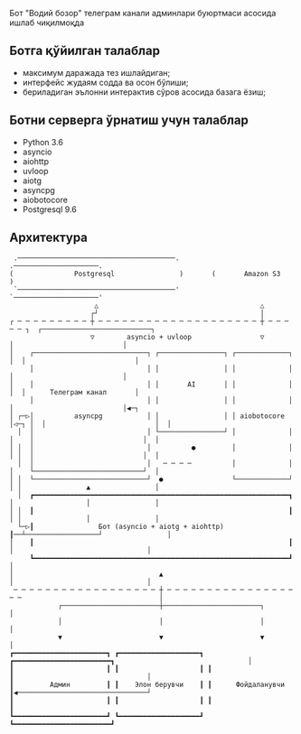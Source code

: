 Бот "Водий бозор" телеграм канали админлари буюртмаси асосида ишлаб чиқилмоқда

## Ботга қўйилган талаблар
* максимум даражада тез ишлайдиган;
* интерфейс жудаям содда ва осон бўлиши;
* бериладиган эълонни интерактив сўров асосида базага ёзиш;

## Ботни серверга ўрнатиш учун талаблар
* Python 3.6
* asyncio
* aiohttp
* uvloop
* aiotg
* asyncpg
* aiobotocore
* Postgresql 9.6

## Архитектура

     .───────────────────────────────────────.         .─────────────────────.
    (               Postgresql                )       (       Amazon S3       )
     `───────────────────────────────────────'         `─────────────────────'
                         △                                        △
                        ┌┘                                        │
    ┌ ─ ─ ─ ─ ─ ─ ─ ─ ─ ┼ ─ ─ ─ ─ ─ ─ ─ ─ ─ ─ ─ ─ ─ ─ ─ ─ ─ ─ ─ ─ ┼ ─ ─ ─ ─ ─ ┐  ┌───────────────────────────┐
                        ▽        asyncio + uvloop                 ▽              │                           │
    │    ┌────────────────────────────┐ ┌────────────────┐ ┌─────────────┐    │  │                           │
         │                            │ │                │ │             │       │                           │
    │    │                            │ │       AI       │ │             │    │  │      Телеграм канал       │
         │                            │ │                │ │             │       │                           │◀─┐
    │ ┌─▷│          asyncpg           │ │                │ │ aiobotocore │◁─┐ │  │                           │  │
      │  │                            │ └────────────────┘ │             │  │    │                           │  │
    │ │  │                            │          ●         │             │  │ │  │                           │  │
      │  │                            │   ─ ─ ─ ─          │             │  │    └───────────────────────────┘  │
    │ │  └────────────────────────────┘  ●                 └─────────────┘  │ │                ▲                │
      │  ┏━━━━━━━━━━━━━━━━━━━━━━━━━━━━━━━━━━━━━━━━━━━━━━━━━━━━━━━━━━━━━━━┓  │                  │                │
    │ │  ┃                                                               ┃  │ │                │                │
      └─▷┃                Бот (asyncio + aiotg + aiohttp)                ┃──┴──────────────────┘                │
    │    ┃                                                               ┃    │                                 │
         ┗━━━━━━━━━━━━━━━━━━━━━━━━━━━━━━━━━━━━━━━━━━━━━━━━━━━━━━━━━━━━━━━┛                                      │
    │                                    ▲                                    │                                 │
     ─ ─ ─ ─ ─ ─ ─ ─ ─ ─ ─ ─ ─ ─ ─ ─ ─ ─ ┼ ─ ─ ─ ─ ─ ─ ─ ─ ─ ─ ─ ─ ─ ─ ─ ─ ─ ─                                  │
                ┌────────────────────────┼────────────────────────┐                                             │
                │                        │                        │                                             │
                ▼                        ▼                        ▼                                             │
    ┏━━━━━━━━━━━━━━━━━━━━━━━┓ ┏━━━━━━━━━━━━━━━━━━━━┓ ┏━━━━━━━━━━━━━━━━━━━━━━━━┓                                 │
    ┃                       ┃ ┃                    ┃ ┃                        ┃                                 │
    ┃         Админ         ┃ ┃    Элон берувчи    ┃ ┃      Фойдаланувчи      ┃◀────────────────────────────────┘
    ┃                       ┃ ┃                    ┃ ┃                        ┃
    ┗━━━━━━━━━━━━━━━━━━━━━━━┛ ┗━━━━━━━━━━━━━━━━━━━━┛ ┗━━━━━━━━━━━━━━━━━━━━━━━━┛
